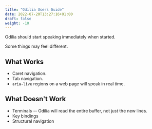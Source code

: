 ```yaml
---
title: "Odilia Users Guide"
date: 2022-07-20T13:27:16+01:00
draft: false
weight: -10
---
```


Odilia should start speaking immediately when started.

Some things may feel different.

## What Works

* Caret navigation.
* Tab navigation.
* `aria-live` regions on a web page will speak in real time.

## What Doesn't Work

* Terminals -- Odilia will read the entire buffer, not just the new lines.
* Key bindings
* Structural navigation

